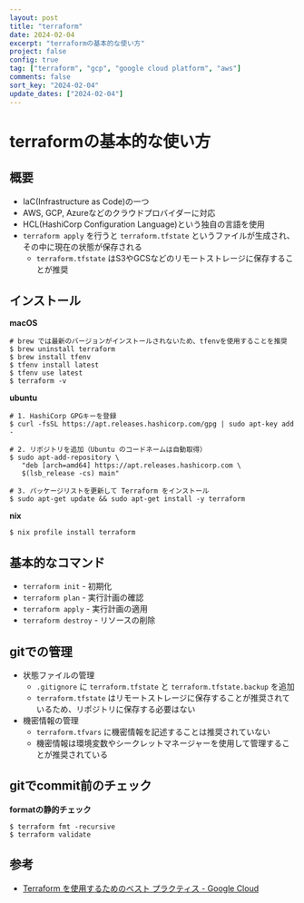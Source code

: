 ```yaml
---
layout: post
title: "terraform"
date: 2024-02-04
excerpt: "terraformの基本的な使い方"
project: false
config: true
tag: ["terraform", "gcp", "google cloud platform", "aws"]
comments: false
sort_key: "2024-02-04"
update_dates: ["2024-02-04"]
---
```


# terraformの基本的な使い方

## 概要
 - IaC(Infrastructure as Code)の一つ
 - AWS, GCP, Azureなどのクラウドプロバイダーに対応
 - HCL(HashiCorp Configuration Language)という独自の言語を使用
 - `terraform apply` を行うと `terraform.tfstate` というファイルが生成され、その中に現在の状態が保存される
   - `terraform.tfstate` はS3やGCSなどのリモートストレージに保存することが推奨

## インストール

**macOS**
```console
# brew では最新のバージョンがインストールされないため、tfenvを使用することを推奨
$ brew uninstall terraform
$ brew install tfenv
$ tfenv install latest
$ tfenv use latest
$ terraform -v
```

**ubuntu**
```console
# 1. HashiCorp GPGキーを登録
$ curl -fsSL https://apt.releases.hashicorp.com/gpg | sudo apt-key add -

# 2. リポジトリを追加（Ubuntu のコードネームは自動取得）
$ sudo apt-add-repository \
   "deb [arch=amd64] https://apt.releases.hashicorp.com \
   $(lsb_release -cs) main"

# 3. パッケージリストを更新して Terraform をインストール
$ sudo apt-get update && sudo apt-get install -y terraform
```

**nix**
```console
$ nix profile install terraform
```

## 基本的なコマンド
 - `terraform init` - 初期化
 - `terraform plan` - 実行計画の確認
 - `terraform apply` - 実行計画の適用
 - `terraform destroy` - リソースの削除

## gitでの管理
 - 状態ファイルの管理
   - `.gitignore` に `terraform.tfstate` と `terraform.tfstate.backup` を追加
   - `terraform.tfstate` はリモートストレージに保存することが推奨されているため、リポジトリに保存する必要はない
 - 機密情報の管理
   - `terraform.tfvars` に機密情報を記述することは推奨されていない
   - 機密情報は環境変数やシークレットマネージャーを使用して管理することが推奨されている

## gitでcommit前のチェック

**formatの静的チェック**
```console
$ terraform fmt -recursive
$ terraform validate
```

## 参考
 - [Terraform を使用するためのベスト プラクティス - Google Cloud](https://cloud.google.com/docs/terraform/best-practices-for-terraform?hl=ja)
